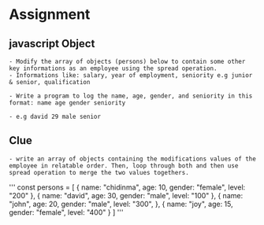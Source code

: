 # Assignment
## javascript Object

    - Modify the array of objects (persons) below to contain some other key informations as an employee using the spread operation.
    - Informations like: salary, year of employment, seniority e.g junior & senior, qualification

    - Write a program to log the name, age, gender, and seniority in this format: name age gender seniority

    - e.g david 29 male senior

## Clue
    - write an array of objects containing the modifications values of the employee in relatable order. Then, loop through both and then use spread operation to merge the two values togethers.

'''
    const persons = [
        {
            name: "chidinma",
            age: 10,
            gender: "female",
            level: "200"
        },
        {
            name: "david",
            age: 30,
            gender: "male",
            level: "100"
        },
        {
            name: "john",
            age: 20,
            gender: "male",
            level: "300",
        },
        {
            name: "joy",
            age: 15,
            gender: "female",
            level: "400"
        }
    ]
'''